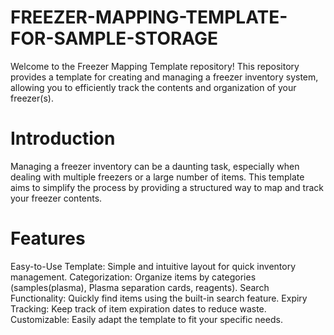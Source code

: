 # FREEZER-MAPPING-TEMPLATE-FOR-SAMPLE-STORAGE
Welcome to the Freezer Mapping Template repository! This repository provides a template for creating and managing a freezer inventory system, allowing you to efficiently track the contents and organization of your freezer(s).
# Introduction
Managing a freezer inventory can be a daunting task, especially when dealing with multiple freezers or a large number of items. This template aims to simplify the process by providing a structured way to map and track your freezer contents.

# Features
Easy-to-Use Template: Simple and intuitive layout for quick inventory management.
Categorization: Organize items by categories (samples(plasma), Plasma separation cards, reagents).
Search Functionality: Quickly find items using the built-in search feature.
Expiry Tracking: Keep track of item expiration dates to reduce waste.
Customizable: Easily adapt the template to fit your specific needs.
